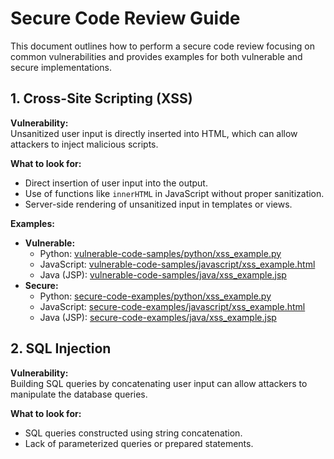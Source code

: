 # Secure Code Review Guide

This document outlines how to perform a secure code review focusing on common vulnerabilities and provides examples for both vulnerable and secure implementations.

## 1. Cross-Site Scripting (XSS)

**Vulnerability:**  
Unsanitized user input is directly inserted into HTML, which can allow attackers to inject malicious scripts.

**What to look for:**
- Direct insertion of user input into the output.
- Use of functions like `innerHTML` in JavaScript without proper sanitization.
- Server-side rendering of unsanitized input in templates or views.

**Examples:**
- **Vulnerable:**
  - Python: [vulnerable-code-samples/python/xss_example.py](../vulnerable-code-samples/python/xss_example.py)
  - JavaScript: [vulnerable-code-samples/javascript/xss_example.html](../vulnerable-code-samples/javascript/xss_example.html)
  - Java (JSP): [vulnerable-code-samples/java/xss_example.jsp](../vulnerable-code-samples/java/xss_example.jsp)
- **Secure:**
  - Python: [secure-code-examples/python/xss_example.py](../secure-code-examples/python/xss_example.py)
  - JavaScript: [secure-code-examples/javascript/xss_example.html](../secure-code-examples/javascript/xss_example.html)
  - Java (JSP): [secure-code-examples/java/xss_example.jsp](../secure-code-examples/java/xss_example.jsp)

## 2. SQL Injection

**Vulnerability:**  
Building SQL queries by concatenating user input can allow attackers to manipulate the database queries.

**What to look for:**
- SQL queries constructed using string concatenation.
- Lack of parameterized queries or prepared statements.
